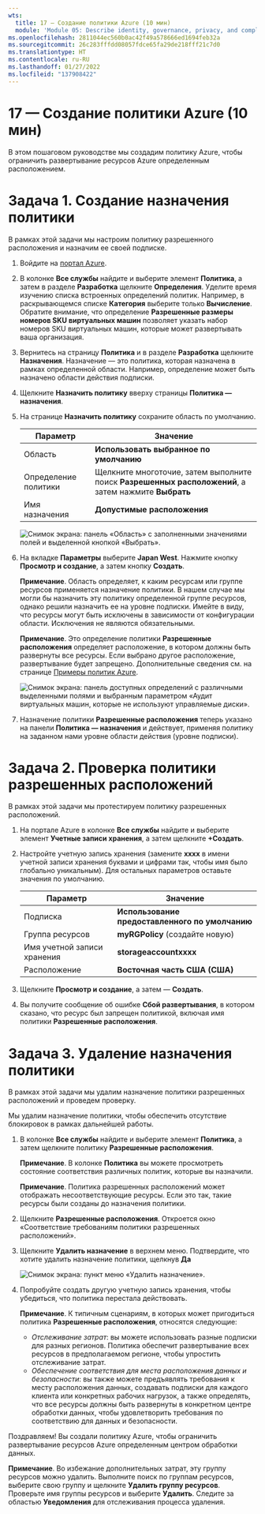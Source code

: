 ```yaml
---
wts:
  title: 17 — Создание политики Azure (10 мин)
  module: 'Module 05: Describe identity, governance, privacy, and compliance features'
ms.openlocfilehash: 2811044ec560b0ac42f49a578666ed1694feb32a
ms.sourcegitcommit: 26c283fffdd08057fdce65fa29de218fff21c7d0
ms.translationtype: HT
ms.contentlocale: ru-RU
ms.lasthandoff: 01/27/2022
ms.locfileid: "137908422"
---
```

# <a name="17---create-an-azure-policy-10-min"></a>17 — Создание политики Azure (10 мин)

В этом пошаговом руководстве мы создадим политику Azure, чтобы ограничить развертывание ресурсов Azure определенным расположением.

# <a name="task-1-create-a-policy-assignment"></a>Задача 1. Создание назначения политики 

В рамках этой задачи мы настроим политику разрешенного расположения и назначим ее своей подписке. 

1. Войдите на [портал Azure](https://portal.azure.com).

2. В колонке **Все службы** найдите и выберите элемент **Политика**, а затем в разделе **Разработка** щелкните **Определения**.  Уделите время изучению списка встроенных определений политик. Например, в раскрывающемся списке **Категория** выберите только **Вычисление**. Обратите внимание, что определение **Разрешенные размеры номеров SKU виртуальных машин** позволяет указать набор номеров SKU виртуальных машин, которые может развертывать ваша организация.

3. Вернитесь на страницу **Политика** и в разделе **Разработка** щелкните **Назначения**. Назначение — это политика, которая назначена в рамках определенной области. Например, определение может быть назначено области действия подписки. 

4. Щелкните **Назначить политику** вверху страницы **Политика — назначения**.

5. На странице **Назначить политику** сохраните область по умолчанию.

      | Параметр | Значение | 
    | --- | --- |
    | Область| **Использовать выбранное по умолчанию**|
    | Определение политики | Щелкните многоточие, затем выполните поиск **Разрешенных расположений**, а затем нажмите **Выбрать** |
    | Имя назначения | **Допустимые расположения** |
    
    ![Снимок экрана: панель «Область» с заполненными значениями полей и выделенной кнопкой «Выбрать». ](../images/1402.png)
6. На вкладке **Параметры** выберите **Japan West**. Нажмите кнопку **Просмотр и создание**, а затем кнопку **Создать**.

    **Примечание**. Область определяет, к каким ресурсам или группе ресурсов применяется назначение политики. В нашем случае мы могли бы назначить эту политику определенной группе ресурсов, однако решили назначить ее на уровне подписки. Имейте в виду, что ресурсы могут быть исключены в зависимости от конфигурации области. Исключения не являются обязательными.

    **Примечание**. Это определение политики **Разрешенные расположения** определяет расположение, в котором должны быть развернуты все ресурсы. Если выбрано другое расположение, развертывание будет запрещено. Дополнительные сведения см. на странице [Примеры политик Azure](https://docs.microsoft.com/en-us/azure/governance/policy/samples/index).

   ![Снимок экрана: панель доступных определений с различными выделенными полями и выбранным параметром «Аудит виртуальных машин, которые не используют управляемые диски».](../images/1403.png)

9. Назначение политики **Разрешенные расположения** теперь указано на панели **Политика — назначения** и действует, применяя политику на заданном нами уровне области действия (уровне подписки).

# <a name="task-2-test-allowed-location-policy"></a>Задача 2. Проверка политики разрешенных расположений

В рамках этой задачи мы протестируем политику разрешенных расположений. 

1. На портале Azure в колонке **Все службы** найдите и выберите элемент **Учетные записи хранения**, а затем щелкните **+Создать**.

2. Настройте учетную запись хранения (замените **xxxx** в имени учетной записи хранения буквами и цифрами так, чтобы имя было глобально уникальным). Для остальных параметров оставьте значения по умолчанию. 

    | Параметр | Значение | 
    | --- | --- |
    | Подписка | **Использование предоставленного по умолчанию** |
    | Группа ресурсов | **myRGPolicy** (создайте новую) |
    | Имя учетной записи хранения | **storageaccountxxxx** |
    | Расположение | **Восточная часть США (США)** |

3. Щелкните **Просмотр и создание**, а затем — **Создать**. 

4. Вы получите сообщение об ошибке **Сбой развертывания**, в котором сказано, что ресурс был запрещен политикой, включая имя политики **Разрешенные расположения**.

# <a name="task-3-delete-the-policy-assignment"></a>Задача 3. Удаление назначения политики

В рамках этой задачи мы удалим назначение политики разрешенных расположений и проведем проверку. 

Мы удалим назначение политики, чтобы обеспечить отсутствие блокировок в рамках дальнейшей работы.

1. В колонке **Все службы** найдите и выберите элемент **Политика**, а затем щелкните политику **Разрешенные расположения**.

    **Примечание**. В колонке **Политика** вы можете просмотреть состояние соответствия различных политик, которые вы назначили.

    **Примечание**. Политика разрешенных расположений может отображать несоответствующие ресурсы. Если это так, такие ресурсы были созданы до назначения политики.
 
2. Щелкните **Разрешенные расположения**. Откроется окно «Соответствие требованиям политики разрешенных расположений».

3. Щелкните **Удалить назначение** в верхнем меню. Подтвердите, что хотите удалить назначение политики, щелкнув **Да**

   ![Снимок экрана: пункт меню «Удалить назначение».](../images/1407.png)

4. Попробуйте создать другую учетную запись хранения, чтобы убедиться, что политика перестала действовать.

    **Примечание**. К типичным сценариям, в которых может пригодиться политика **Разрешенные расположения**, относятся следующие: 
    - *Отслеживание затрат*: вы можете использовать разные подписки для разных регионов. Политика обеспечит развертывание всех ресурсов в предполагаемом регионе, чтобы упростить отслеживание затрат. 
    - *Обеспечение соответствия для места расположения данных и безопасности*: вы также можете предъявлять требования к месту расположения данных, создавать подписки для каждого клиента или конкретных рабочих нагрузок, а также определять, что все ресурсы должны быть развернуты в конкретном центре обработки данных, чтобы удовлетворить требования по соответствию для данных и безопасности.

Поздравляем! Вы создали политику Azure, чтобы ограничить развертывание ресурсов Azure определенным центром обработки данных.

**Примечание**. Во избежание дополнительных затрат, эту группу ресурсов можно удалить. Выполните поиск по группам ресурсов, выберите свою группу и щелкните **Удалить группу ресурсов**. Проверьте имя группы ресурсов и выберите **Удалить**. Следите за областью **Уведомления** для отслеживания процесса удаления.
